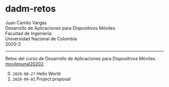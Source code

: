 # dadm-retos

Juan Camilo Vargas\
Desarrollo de Aplicaciones para Dispositivos Móviles\
Facultad de Ingeniería\
Universidad Nacional de Colombia\
2020-2

----

Retos del curso de Desarrollo de Aplicaciones para Dispositivos Móviles. [movilesunal20202](https://sites.google.com/site/movilesunal20202/)

00. `2020-08-27` Hello World
01. `2020-09-01` Project proposal
